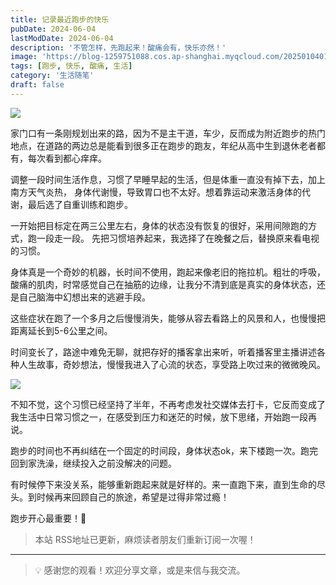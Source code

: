 ```yaml
---
title: 记录最近跑步的快乐
pubDate: 2024-06-04
lastModDate: 2024-06-04
description: '不管怎样，先跑起来！酸痛会有，快乐亦然！'
image: 'https://blog-1259751088.cos.ap-shanghai.myqcloud.com/20250104010152140.png?imageSlim'
tags: [跑步, 快乐, 酸痛, 生活]
category: '生活随笔'
draft: false
---
```


![](https://blog-1259751088.cos.ap-shanghai.myqcloud.com/20250104010045379.png?imageSlim)

家门口有一条刚规划出来的路，因为不是主干道，车少，反而成为附近跑步的热门地点，在道路的两边总是能看到很多正在跑步的跑友，年纪从高中生到退休老者都有，每次看到都心痒痒。

调整一段时间生活作息，习惯了早睡早起的生活，但是体重一直没有掉下去，加上南方天气炎热， 身体代谢慢，导致胃口也不太好。想着靠运动来激活身体的代谢，最后选了自重训练和跑步。

一开始把目标定在两三公里左右，身体的状态没有恢复的很好，采用间隙跑的方式，跑一段走一段。 先把习惯培养起来，我选择了在晚餐之后，替换原来看电视的习惯。

身体真是一个奇妙的机器，长时间不使用，跑起来像老旧的拖拉机。粗壮的呼吸，酸痛的肌肉，时常感觉自己在抽筋的边缘，让我分不清到底是真实的身体状态，还是自己脑海中幻想出来的逃避手段。

这些症状在跑了一个多月之后慢慢消失，能够从容去看路上的风景和人，也慢慢把距离延长到5-6公里之间。

时间变长了，路途中难免无聊，就把存好的播客拿出来听，听着播客里主播讲述各种人生故事，奇妙想法，慢慢我进入了心流的状态，享受路上吹过来的微微晚风。

![](https://blog-1259751088.cos.ap-shanghai.myqcloud.com/20250104010152140.png?imageSlim)

不知不觉，这个习惯已经坚持了半年，不再考虑发社交媒体去打卡，它反而变成了我生活中日常习惯之一，在感受到压力和迷茫的时候，放下思绪，开始跑一段再说。

跑步的时间也不再纠结在一个固定的时间段，身体状态ok，来下楼跑一次。跑完回到家洗澡，继续投入之前没解决的问题。

有时候停下来没关系，能够重新跑起来就是好样的。来一直跑下来，直到生命的尽头。到时候再来回顾自己的旅途，希望是过得非常过瘾！

跑步开心最重要！🏃

> 本站 RSS地址已更新，麻烦读者朋友们重新订阅一次喔！

---

> 💡 感谢您的观看！欢迎分享文章，或是来信与我交流。